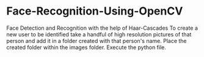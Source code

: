 # Face-Recognition-Using-OpenCV
Face Detection and Recognition with the help of Haar-Cascades
To create a new user to be identified take a handful of high resolution pictures of that person and add it in a folder created with that person's name.
Place the created folder within the images folder.
Execute the python file.
